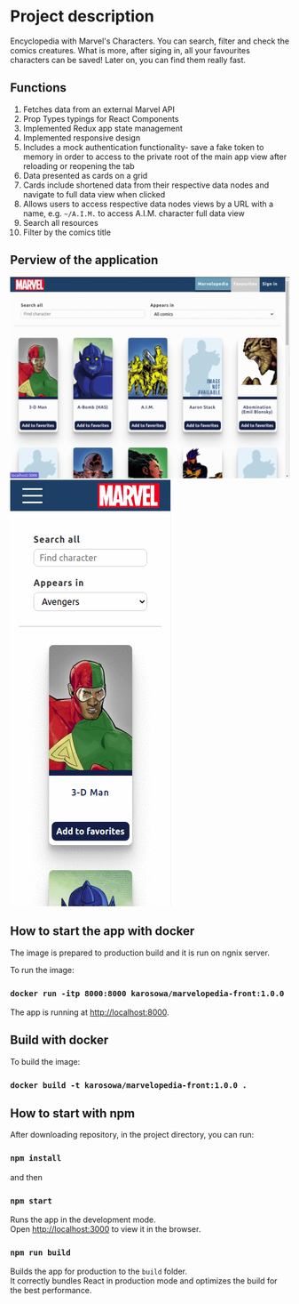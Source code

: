 # Project description

Encyclopedia with Marvel's Characters. You can search, filter and check the comics creatures.
What is more, after siging in, all your favourites characters can be saved! Later on, you can find them really fast.

## Functions

1. Fetches data from an external Marvel API
2. Prop Types typings for React Components
3. Implemented Redux app state management
4. Implemented responsive design
5. Includes a mock authentication functionality- save a fake token to memory in order to access to the private root of the main app view after reloading or reopening the tab
6. Data presented as cards on a grid
7. Cards include shortened data from their respective data nodes and navigate to full data view when clicked
8. Allows users to access respective data nodes views by a URL with a name, e.g. `~/A.I.M.` to access A.I.M. character full data view
9. Search all resources
10. Filter by the comics title

## Perview of the application

![](./images/marvelopedia.gif)
![](./images/marvelopediaMobile.gif)

## How to start the app with docker

The image is prepared to production build and it is run on ngnix server.

To run the image:

### `docker run -itp 8000:8000 karosowa/marvelopedia-front:1.0.0`

The app is running at [http://localhost:8000](http://localhost:8000).

## Build with docker

To build the image:

### `docker build -t karosowa/marvelopedia-front:1.0.0 .`

## How to start with npm

After downloading repository, in the project directory, you can run:

### `npm install`

and then

### `npm start`

Runs the app in the development mode.\
Open [http://localhost:3000](http://localhost:3000) to view it in the browser.

### `npm run build`

Builds the app for production to the `build` folder.\
It correctly bundles React in production mode and optimizes the build for the best performance.
